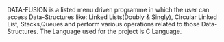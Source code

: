 DATA-FUSION is a listed menu driven programme in which the user can access Data-Structures like: Linked Lists(Doubly & Singly), Circular Linked List, Stacks,Queues and perform various operations related to those Data-Structures. The Language used for the project is C Language.
